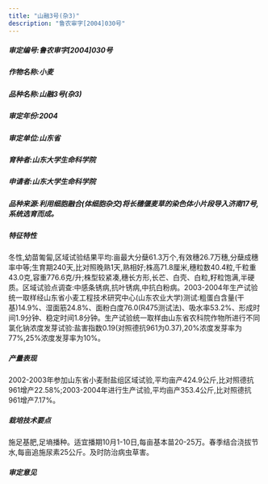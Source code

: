 ```yaml
---
title: "山融3号(杂3)"
description: "鲁农审字[2004]030号"
---
```

##### 审定编号:鲁农审字[2004]030号

##### 作物名称:小麦

##### 品种名称:山融3号(杂3)

##### 审定年份:2004

##### 审定单位:山东省

##### 育种者:山东大学生命科学院

##### 申请者:山东大学生命科学院

##### 品种来源:利用细胞融合(体细胞杂交)将长穗偃麦草的染色体小片段导入济南17号,系统选育而成。

##### 特征特性
冬性,幼苗匍匐,区域试验结果平均:亩最大分蘖61.3万个,有效穗26.7万穗,分蘖成穗率中等;生育期240天,比对照晚熟1天,熟相好;株高71.8厘米,穗粒数40.4粒,千粒重43.0克,容重776.6克/升;株型较紧凑,穗长方形,长芒、白壳、白粒,籽粒饱满,半硬质。区域试验点调查:中感条锈病,抗叶锈病,中抗白粉病。2003-2004年生产试验统一取样经山东省小麦工程技术研究中心(山东农业大学)测试:粗蛋白含量(干基)14.9%、湿面筋24.8%、面粉白度76.0(R475测试法)、吸水率53.2%、形成时间1.9分钟、稳定时间1.8分钟。生产试验统一取样由山东省农科院作物所进行不同氯化钠浓度发芽试验:盐害指数0.19(对照德抗961为0.37),20%浓度发芽率为77%,25%浓度发芽率为10%。

##### 产量表现
2002-2003年参加山东省小麦耐盐组区域试验,平均亩产424.9公斤,比对照德抗961增产22.58%;2003-2004年进行生产试验,平均亩产353.4公斤,比对照德抗961增产7.17%。

##### 栽培技术要点
施足基肥,足墒播种。适宜播期10月1-10日,每亩基本苗20-25万。春季结合浇拔节水,每亩追施尿素25公斤。及时防治病虫草害。

##### 审定意见

